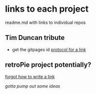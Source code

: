 # links to each project
readme.md with links to individual repos

## Tim Duncan tribute
* get the gitpages id
[protocol for a link](#a)

## retroPie project potentially?
[forgot how to write a link](#a)

*gotta pump out some ideas*
